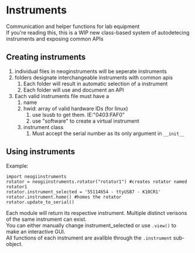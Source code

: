 # Instruments

Communication and helper functions for lab equipment  
If you're reading this, this is a WIP new class-based system of autodetecing instruments and exposing common APIs

## Creating instruments

1. individual files in neoginstruments will be seperate instruments
2. folders designate interchangeable instruments with common apis
    1. Each folder will result in automatic selection of a instrument
    2. Each folder will use and document an API
3. Each valid instruments file must have a
    1. name
    2. hwid: array of valid hardware IDs (for linux)
        1. use lsusb to get them. IE:"0403:FAF0"
        2. use "software" to create a virtual instrument
    3. instrument class
        1. Must accept the serial number as its only argument in `__init__`

## Using instruments

Example:

```
import neogiinstruments  
rotator = neogiinstruments.rotator("rotator1") #creates rotator named rotator1
rotator.instrument_selected = '55114654 - ttyUSB7 - K10CR1' 
rotator.instrument.home() #homes the rotator
rotator.update_to_serial()
```

Each module will return its respective instrument. Multiple distinct verisons of the same instrument can exist.   
You can either manually change instrument_selected or use `.view()` to make an interactive GUI.  
All functions of each instrument are avalible through the `.instrument` sub-object.
    

